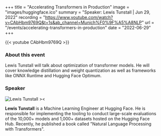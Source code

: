 +++
title = "Accelerating Transformers in Production"
image = "images/huggingface.ico"
summary = "Speaker: Lewis Tunstall | Jun 29, 2022"
recording = "https://www.youtube.com/watch?v=CAbHbm9769Q&t=1s&ab_channel=Munich%F0%9F%A5%A8NLP"
url = "/events/accelerating-transformers-in-production"
date = "2022-06-29"
+++

<!--more-->

{{< youtube CAbHbm9769Q >}}

### About this event

Lewis Tunstall will talk about optimization of transformer models. He will cover knowledge distillation and weight quantization as well as frameworks like ONNX Runtime and Hugging Face Optimum.

### Speaker

![Lewis Tunstall ><](/images/lewis-tunstall.jpeg)

**Lewis Tunstall** is a Machine Learning Engineer at Hugging Face. He is responsible for implementing the tooling to conduct large-scale evaluations of the 10,000+ models and 1,000+ datasets hosted on the Hugging Face Hub. Recently, he published a book called "Natural Language Processing with Transformers".
